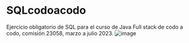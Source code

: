 # SQLcodoacodo
Ejercicio obligatorio de SQL para el curso de Java Full stack de codo a codo, comisión 23058, marzo a julio 2023.
![image](https://github.com/fpaterson/SQLcodoacodo/assets/53309219/3d561ad5-2385-4106-820a-4c320e88a9e9)

